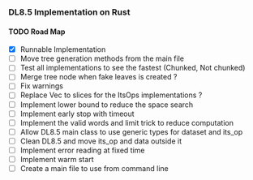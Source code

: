 ### DL8.5 Implementation on Rust


#### TODO Road Map

- [x] Runnable Implementation
- [ ] Move tree generation methods from the main file
- [ ] Test all implementations to see the fastest (Chunked, Not chunked)
- [ ] Merge tree node when fake leaves is created ?
- [ ] Fix warnings
- [ ] Replace Vec to slices for the ItsOps implementations ?
- [ ] Implement lower bound to reduce the space search
- [ ] Implement early stop with timeout
- [ ] Implement the valid words and limit trick to reduce computation
- [ ] Allow DL8.5 main class to use generic types for dataset and its_op
- [ ] Clean DL8.5 and move its_op and data outside it
- [ ] Implement error reading at fixed time
- [ ] Implement warm start
- [ ] Create a main file to use from command line
